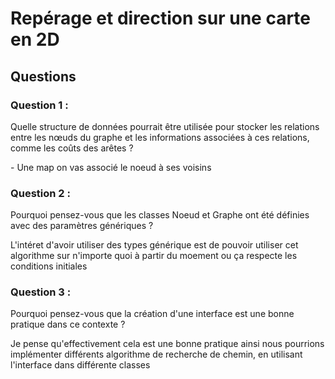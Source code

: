 <h1>Repérage et direction sur une carte en 2D</h1>

<h2>Questions</h2>
<h3>Question 1 : </h2>
<p>Quelle structure de données pourrait être utilisée pour stocker les relations entre les nœuds du graphe et les informations associées à ces relations, comme les coûts des arêtes ?</p>
<p>- Une map on vas associé le noeud à ses voisins</p>

<h3>Question 2 : </h3>
<p>Pourquoi pensez-vous que les classes Noeud et Graphe ont été définies avec des paramètres génériques ?</p>

<p> L'intéret d'avoir utiliser des types générique est de pouvoir utiliser cet algorithme sur n'importe quoi à partir du moement ou ça respecte les conditions initiales </p>

<h3>Question 3 : </h3>
<p>Pourquoi pensez-vous que la création d'une interface est une bonne pratique dans ce contexte ?</p>

<p>Je pense qu'effectivement cela est une bonne pratique ainsi nous pourrions implémenter différents algorithme de recherche de chemin, en utilisant l'interface dans différente classes</p>

